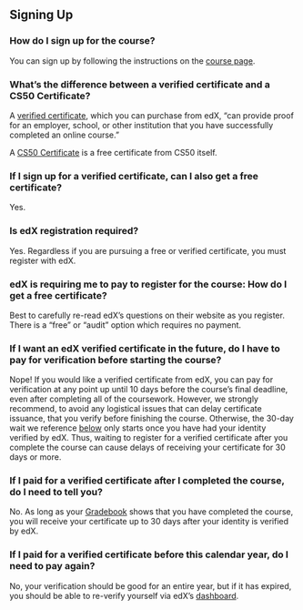 ## Signing Up

### How do I sign up for the course?

You can sign up by following the instructions on the [course page](..).

### What’s the difference between a verified certificate and a CS50 Certificate?

A [verified certificate](https://www.edx.org/verified-certificate), which you can purchase from edX, “can provide proof for an employer, school, or other institution that you have successfully completed an online course.”

A [CS50 Certificate](../certificate/) is a free certificate from CS50 itself.

### If I sign up for a verified certificate, can I also get a free certificate?

Yes.

### Is edX registration required?

Yes. Regardless if you are pursuing a free or verified certificate, you must register with edX.

### edX is requiring me to pay to register for the course: How do I get a free certificate?

Best to carefully re-read edX’s questions on their website as you register. There is a “free” or “audit” option which requires no payment.

### If I want an edX verified certificate in the future, do I have to pay for verification before starting the course?

Nope! If you would like a verified certificate from edX, you can pay for verification at any point up until 10 days before the course’s final deadline, even after completing all of the coursework. However, we strongly recommend, to avoid any logistical issues that can delay certificate issuance, that you verify before finishing the course. Otherwise, the 30-day wait we reference [below](#how-do-i-get-my-verified-certificate-from-edx) only starts once you have had your identity verified by edX. Thus, waiting to register for a verified certificate after you complete the course can cause delays of receiving your certificate for 30 days or more.

### If I paid for a verified certificate after I completed the course, do I need to tell you?

No. As long as your [Gradebook](https://cs50.me/cs50x) shows that you have completed the course, you will receive your certificate up to 30 days after your identity is verified by edX.

### If I paid for a verified certificate before this calendar year, do I need to pay again?

No, your verification should be good for an entire year, but if it has expired, you should be able to re-verify yourself via edX’s [dashboard](https://courses.edx.org/dashboard).
